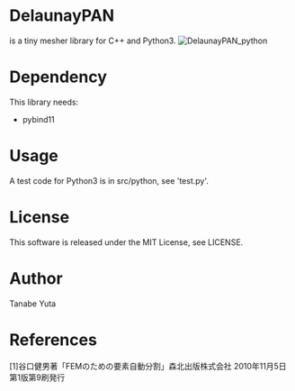 # DelaunayPAN
is a tiny mesher library for C++ and Python3.
![DelaunayPAN_python](https://user-images.githubusercontent.com/42970333/67857443-294c3780-fb5a-11e9-8d19-1c5278b49455.png)

# Dependency
This library needs:
* pybind11

# Usage
A test code for Python3 is in src/python, see 'test.py'. 

# License
This software is released under the MIT License, see LICENSE.

# Author
Tanabe Yuta

# References
[1]谷口健男著「FEMのための要素自動分割」森北出版株式会社 2010年11月5日 第1版第9刷発行
